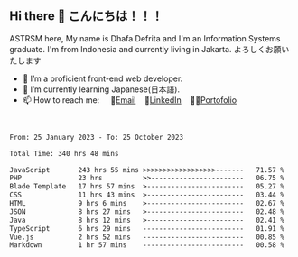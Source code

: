 ## Hi there 👋 こんにちは！！！
ASTRSM here, My name is Dhafa Defrita and I'm an Information Systems graduate. I'm from Indonesia and currently living in Jakarta. よろしくお願いたします

- 🔭 I’m a proficient front-end web developer.
- 🌱 I’m currently learning Japanese(日本語).
- 📫 How to reach me: &nbsp;&nbsp;&nbsp;&nbsp;📧[Email](ddefrito@gmail.com)&nbsp;&nbsp;&nbsp;&nbsp;💼[LinkedIn](https://www.linkedin.com/in/dhafa-defrita-rama-yudistira-9357a9229/)&nbsp;&nbsp;&nbsp;&nbsp;👨‍🎨[Portofolio](https://ddefrito.vercel.app/)
<br>
<!-- <p align="left">
<a href="https://github.com/ASTRSM">
  <img height="180em" src="https://github-readme-stats-eight-theta.vercel.app/api?username=ASTRSM&show_icons=true&theme=dracula&include_all_commits=true&count_private=true"/>
  <img height="180em" src="https://github-readme-stats-eight-theta.vercel.app/api/top-langs/?username=ASTRSM&layout=compact&langs_count=8&theme=dracula"/>
</a>
</p> -->

<!--START_SECTION:waka-->

```txt
From: 25 January 2023 - To: 25 October 2023

Total Time: 340 hrs 48 mins

JavaScript       243 hrs 55 mins >>>>>>>>>>>>>>>>>>-------   71.57 %
PHP              23 hrs          >>-----------------------   06.75 %
Blade Template   17 hrs 57 mins  >------------------------   05.27 %
CSS              11 hrs 43 mins  >------------------------   03.44 %
HTML             9 hrs 6 mins    >------------------------   02.67 %
JSON             8 hrs 27 mins   >------------------------   02.48 %
Java             8 hrs 12 mins   >------------------------   02.41 %
TypeScript       6 hrs 29 mins   -------------------------   01.91 %
Vue.js           2 hrs 52 mins   -------------------------   00.85 %
Markdown         1 hr 57 mins    -------------------------   00.58 %
```

<!--END_SECTION:waka-->
